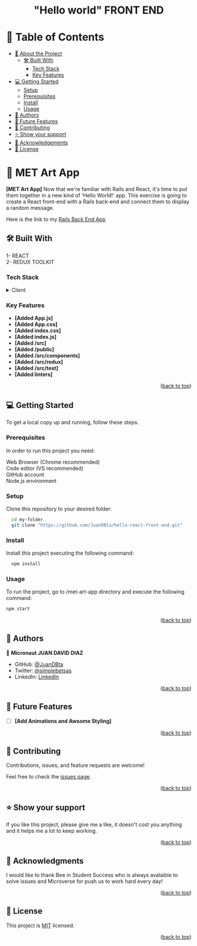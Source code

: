 <a name="readme-top"></a>

<div align="center">

  <h1><b>"Hello world" FRONT END</b></h1>

</div>

# 📗 Table of Contents

- [📖 About the Project](#about-project)
  - [🛠 Built With](#built-with)
    - [Tech Stack](#tech-stack)
    - [Key Features](#key-features)
- [💻 Getting Started](#getting-started)
  - [Setup](#setup)
  - [Prerequisites](#prerequisites)
  - [Install](#install)
  - [Usage](#usage)
- [👥 Authors](#authors)
- [🔭 Future Features](#future-features)
- [🤝 Contributing](#contributing)
- [⭐️ Show your support](#support)
- [🙏 Acknowledgements](#acknowledgements)
- [📝 License](#license)


# 📖 MET Art App <a name="about-project"></a>

**[MET Art App]** Now that we're familiar with Rails and React, it's time to put them together in a new kind of 'Hello World!' app. This exercise is going to create a React front-end with a Rails back-end and connect them to display a random message.

Here is the link to my [Rails Back End App](https://github.com/JuanDBta/hello-rails-back-end)

## 🛠 Built With <a name="built-with"></a>
1- REACT<br>
2- REDUX TOOLKIT


### Tech Stack <a name="tech-stack"></a>

<details>
  <summary>Client</summary>
  <ul>
    <li><a href="https://github.com/"></a>GitHub</li>
    <li><a href="https://youtube.com/"></a>YouTube</li>
    <li><a href="https://www.microverse.org"></a>Microverse</li>
  </ul>
</details>

### Key Features <a name="key-features"></a>

- **[Added App.js]**
- **[Added App.css]**
- **[Added index.css]**
- **[Added index.js]**
- **[Added /src]**
- **[Added /public]**
- **[Added /src/components]**
- **[Added /src/redux]**
- **[Added /src/test]**
- **[Added linters]**


<p align="right">(<a href="#readme-top">back to top</a>)</p>

## 💻 Getting Started <a name="getting-started"></a>

To get a local copy up and running, follow these steps.

### Prerequisites

In order to run this project you need:

Web Browser (Chrome recommended)<br>
Code editor (VS recommended)<br>
GitHub account<br>
Node.js environment

### Setup

Clone this repository to your desired folder:

```sh
  cd my-folder
  git clone "https://github.com/JuanDBta/hello-react-front-end.git"
```
### Install

Install this project executing the following command:

```sh
  npm install
```

### Usage

To run the project, go to /met-art-app directory and execute the following command:

```sh
npm start
```

<p align="right">(<a href="#readme-top">back to top</a>)</p>

## 👥 Authors <a name="authors"></a>

👤 **Micronaut JUAN DAVID DIAZ**

- GitHub: [@JuanDBta](https://github.com/JuanDBta)
- Twitter: [@simplebetsas](https://twitter.com/simplebetsas)
- LinkedIn: [LinkedIn](https://linkedin.com/in/simplebet/)

<p align="right">(<a href="#readme-top">back to top</a>)</p>

## 🔭 Future Features <a name="future-features"></a>

- [ ] **[Add Animations and Awsome Styling]**

<p align="right">(<a href="#readme-top">back to top</a>)</p>

## 🤝 Contributing <a name="contributing"></a>

Contributions, issues, and feature requests are welcome!

Feel free to check the [issues page](../../issues/).

<p align="right">(<a href="#readme-top">back to top</a>)</p>

## ⭐️ Show your support <a name="support"></a>

If you like this project, please give me a like, it doesn't cost you anything and it helps me a lot to keep working.

<p align="right">(<a href="#readme-top">back to top</a>)</p>

## 🙏 Acknowledgments <a name="acknowledgements"></a>

I would like to thank Bee in Student Success who is always avalaible to solve issues and Microverse for push us to work hard every day!

<p align="right">(<a href="#readme-top">back to top</a>)</p>

## 📝 License <a name="license"></a>

This project is [MIT](./LICENSE) licensed.

<p align="right">(<a href="#readme-top">back to top</a>)</p>

